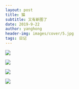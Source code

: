 ```yaml
---
layout: post
title: 猫
subtitle: 又有新图了
date: 2019-9-22
author: yanghong
header-img: images/cover/5.jpg
tags: 日记 
---
```


![](/images/2019-9-22-猫1.JPG) 

![](/images/2019-9-22-猫2.JPG) 

![](/images/2019-9-22-猫3.JPG) 

![](/images/2019-9-22-猫4.JPG) 

